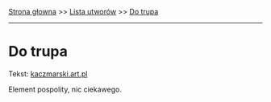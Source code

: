 [Strona głowna](../index.md) >> [Lista utworów](../list.md) >> [Do trupa](123.md)

---

# Do trupa

Tekst: [kaczmarski.art.pl](https://www.kaczmarski.art.pl/tworczosc/wiersze/do-trupa/)

Element pospolity, nic ciekawego.